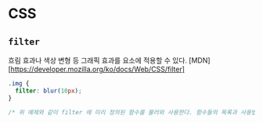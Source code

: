 # CSS

## `filter`

 흐림 효과나 색상 변형 등 그래픽 효과를 요소에 적용할 수 있다. [MDN][https://developer.mozilla.org/ko/docs/Web/CSS/filter]

```css
.img {
  filter: blur(10px);
} 

/* 위 예제와 같이 filter 에 미리 정의된 함수를 불러와 사용한다. 함수들의 목록과 사용법은 MDN 링크 참조 */ 
```



